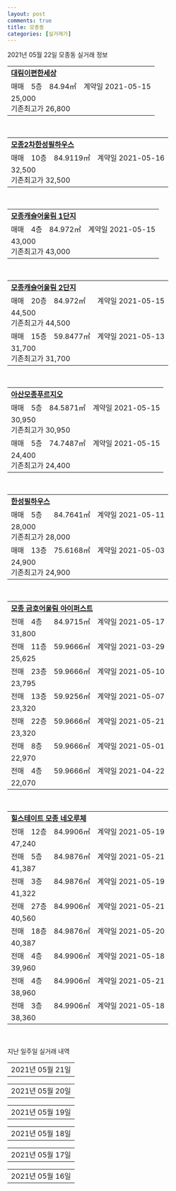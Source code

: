 ```yaml
---
layout: post
comments: true
title: 모종동
categories: [실거래가]
---
```


2021년 05월 22일 모종동 실거래 정보

<table>
  <tr>
    <td colspan="4" style="font-weight: bold;"><a href="https://search.naver.com/search.naver?query=대림이편한세상">대림이편한세상</a></td>
  </tr>
    
  <tr>
    <td>매매</td>
    <td>5층</td>
    <td>84.94㎡</td>
    <td>계약일 2021-05-15</td>
  </tr>
  <tr>
    <td colspan="4">25,000<br>기존최고가 26,800</td>
  </tr>
    
</table>
<br>
<table>
  <tr>
    <td colspan="4" style="font-weight: bold;"><a href="https://search.naver.com/search.naver?query=모종2차한성필하우스">모종2차한성필하우스</a></td>
  </tr>
    
  <tr>
    <td>매매</td>
    <td>10층</td>
    <td>84.9119㎡</td>
    <td>계약일 2021-05-16</td>
  </tr>
  <tr>
    <td colspan="4">32,500<br>기존최고가 32,500</td>
  </tr>
    
</table>
<br>
<table>
  <tr>
    <td colspan="4" style="font-weight: bold;"><a href="https://search.naver.com/search.naver?query=모종캐슬어울림 1단지">모종캐슬어울림 1단지</a></td>
  </tr>
    
  <tr>
    <td>매매</td>
    <td>4층</td>
    <td>84.972㎡</td>
    <td>계약일 2021-05-15</td>
  </tr>
  <tr>
    <td colspan="4">43,000<br>기존최고가 43,000</td>
  </tr>
    
</table>
<br>
<table>
  <tr>
    <td colspan="4" style="font-weight: bold;"><a href="https://search.naver.com/search.naver?query=모종캐슬어울림 2단지">모종캐슬어울림 2단지</a></td>
  </tr>
    
  <tr>
    <td>매매</td>
    <td>20층</td>
    <td>84.972㎡</td>
    <td>계약일 2021-05-15</td>
  </tr>
  <tr>
    <td colspan="4">44,500<br>기존최고가 44,500</td>
  </tr>
    
  <tr>
    <td>매매</td>
    <td>15층</td>
    <td>59.8477㎡</td>
    <td>계약일 2021-05-13</td>
  </tr>
  <tr>
    <td colspan="4">31,700<br>기존최고가 31,700</td>
  </tr>
    
</table>
<br>
<table>
  <tr>
    <td colspan="4" style="font-weight: bold;"><a href="https://search.naver.com/search.naver?query=아산모종푸르지오">아산모종푸르지오</a></td>
  </tr>
    
  <tr>
    <td>매매</td>
    <td>5층</td>
    <td>84.5871㎡</td>
    <td>계약일 2021-05-15</td>
  </tr>
  <tr>
    <td colspan="4">30,950<br>기존최고가 30,950</td>
  </tr>
    
  <tr>
    <td>매매</td>
    <td>5층</td>
    <td>74.7487㎡</td>
    <td>계약일 2021-05-15</td>
  </tr>
  <tr>
    <td colspan="4">24,400<br>기존최고가 24,400</td>
  </tr>
    
</table>
<br>
<table>
  <tr>
    <td colspan="4" style="font-weight: bold;"><a href="https://search.naver.com/search.naver?query=한성필하우스">한성필하우스</a></td>
  </tr>
    
  <tr>
    <td>매매</td>
    <td>5층</td>
    <td>84.7641㎡</td>
    <td>계약일 2021-05-11</td>
  </tr>
  <tr>
    <td colspan="4">28,000<br>기존최고가 28,000</td>
  </tr>
    
  <tr>
    <td>매매</td>
    <td>13층</td>
    <td>75.6168㎡</td>
    <td>계약일 2021-05-03</td>
  </tr>
  <tr>
    <td colspan="4">24,900<br>기존최고가 24,900</td>
  </tr>
    
</table>
<br>
<table>
  <tr>
    <td colspan="4" style="font-weight: bold;"><a href="https://search.naver.com/search.naver?query=모종 금호어울림 아이퍼스트">모종 금호어울림 아이퍼스트</a></td>
  </tr>
    
  <tr>
    <td>전매</td>
    <td>4층</td>
    <td>84.9715㎡</td>
    <td>계약일 2021-05-17</td>
  </tr>
  <tr>
    <td colspan="4">31,800</td>
  </tr>
    
  <tr>
    <td>전매</td>
    <td>11층</td>
    <td>59.9666㎡</td>
    <td>계약일 2021-03-29</td>
  </tr>
  <tr>
    <td colspan="4">25,625</td>
  </tr>
    
  <tr>
    <td>전매</td>
    <td>23층</td>
    <td>59.9666㎡</td>
    <td>계약일 2021-05-10</td>
  </tr>
  <tr>
    <td colspan="4">23,795</td>
  </tr>
    
  <tr>
    <td>전매</td>
    <td>13층</td>
    <td>59.9256㎡</td>
    <td>계약일 2021-05-07</td>
  </tr>
  <tr>
    <td colspan="4">23,320</td>
  </tr>
    
  <tr>
    <td>전매</td>
    <td>22층</td>
    <td>59.9666㎡</td>
    <td>계약일 2021-05-21</td>
  </tr>
  <tr>
    <td colspan="4">23,320</td>
  </tr>
    
  <tr>
    <td>전매</td>
    <td>8층</td>
    <td>59.9666㎡</td>
    <td>계약일 2021-05-01</td>
  </tr>
  <tr>
    <td colspan="4">22,970</td>
  </tr>
    
  <tr>
    <td>전매</td>
    <td>4층</td>
    <td>59.9666㎡</td>
    <td>계약일 2021-04-22</td>
  </tr>
  <tr>
    <td colspan="4">22,070</td>
  </tr>
    
</table>
<br>
<table>
  <tr>
    <td colspan="4" style="font-weight: bold;"><a href="https://search.naver.com/search.naver?query=힐스테이트 모종 네오루체">힐스테이트 모종 네오루체</a></td>
  </tr>
    
  <tr>
    <td>전매</td>
    <td>12층</td>
    <td>84.9906㎡</td>
    <td>계약일 2021-05-19</td>
  </tr>
  <tr>
    <td colspan="4">47,240</td>
  </tr>
    
  <tr>
    <td>전매</td>
    <td>5층</td>
    <td>84.9876㎡</td>
    <td>계약일 2021-05-21</td>
  </tr>
  <tr>
    <td colspan="4">41,387</td>
  </tr>
    
  <tr>
    <td>전매</td>
    <td>3층</td>
    <td>84.9876㎡</td>
    <td>계약일 2021-05-19</td>
  </tr>
  <tr>
    <td colspan="4">41,322</td>
  </tr>
    
  <tr>
    <td>전매</td>
    <td>27층</td>
    <td>84.9906㎡</td>
    <td>계약일 2021-05-21</td>
  </tr>
  <tr>
    <td colspan="4">40,560</td>
  </tr>
    
  <tr>
    <td>전매</td>
    <td>18층</td>
    <td>84.9876㎡</td>
    <td>계약일 2021-05-20</td>
  </tr>
  <tr>
    <td colspan="4">40,387</td>
  </tr>
    
  <tr>
    <td>전매</td>
    <td>4층</td>
    <td>84.9906㎡</td>
    <td>계약일 2021-05-18</td>
  </tr>
  <tr>
    <td colspan="4">39,960</td>
  </tr>
    
  <tr>
    <td>전매</td>
    <td>4층</td>
    <td>84.9906㎡</td>
    <td>계약일 2021-05-21</td>
  </tr>
  <tr>
    <td colspan="4">38,960</td>
  </tr>
    
  <tr>
    <td>전매</td>
    <td>3층</td>
    <td>84.9906㎡</td>
    <td>계약일 2021-05-18</td>
  </tr>
  <tr>
    <td colspan="4">38,360</td>
  </tr>
    
</table>
    
<div style="margin-top: 50px; margin-bottom: 13px">지난 일주일 실거래 내역</div>

  <table style="width: 100%; margin-bottom: 1px">
      <tr class="header">
        <td>2021년 05월 21일</td>
      </tr>
      <tr class="child" style="display: none">
        <td>
            
        <table>
          <tr>
            <td colspan="4" style="font-weight: bold;"><a href="https://search.naver.com/search.naver?query=라이프타운">라이프타운</a></td>
          </tr>

          <tr>
            <td>매매</td>
            <td>8층</td>
            <td>84.98㎡</td>
            <td>계약일 2021-05-12</td>
          </tr>
          <tr>
            <td colspan="4">12,600<br>기존최고가 12,600</td>
          </tr>
    
        </table>
        <table style="margin-top: 5px">
          <tr>
            <td colspan="4" style="font-weight: bold;"><a href="https://search.naver.com/search.naver?query=모종캐슬어울림 1단지">모종캐슬어울림 1단지</a></td>
          </tr>
    
          <tr>
            <td>매매</td>
            <td>8층</td>
            <td>84.9206㎡</td>
            <td>계약일 2021-05-20</td>
          </tr>
          <tr>
            <td colspan="4">41,000<br>기존최고가 41,000</td>
          </tr>
    
        </table>
        <table style="margin-top: 5px">
          <tr>
            <td colspan="4" style="font-weight: bold;"><a href="https://search.naver.com/search.naver?query=모종캐슬어울림 3단지">모종캐슬어울림 3단지</a></td>
          </tr>
    
          <tr>
            <td>매매</td>
            <td>15층</td>
            <td>84.9206㎡</td>
            <td>계약일 2021-05-01</td>
          </tr>
          <tr>
            <td colspan="4">49,000<br>기존최고가 49,000</td>
          </tr>
    
          <tr>
            <td>매매</td>
            <td>13층</td>
            <td>59.8477㎡</td>
            <td>계약일 2021-05-08</td>
          </tr>
          <tr>
            <td colspan="4">30,900<br>기존최고가 30,900</td>
          </tr>
    
          <tr>
            <td>매매</td>
            <td>23층</td>
            <td>59.8477㎡</td>
            <td>계약일 2021-05-17</td>
          </tr>
          <tr>
            <td colspan="4">30,200<br>기존최고가 30,200</td>
          </tr>
    
        </table>
        <table style="margin-top: 5px">
          <tr>
            <td colspan="4" style="font-weight: bold;"><a href="https://search.naver.com/search.naver?query=모종캐슬어울림 1단지">모종캐슬어울림 1단지</a></td>
          </tr>
    
          <tr>
            <td>전세</td>
            <td>8층</td>
            <td>84.9206㎡</td>
            <td>계약일 2021-05-20</td>
          </tr>
          <tr>
            <td colspan="4">37,000<br>기존최고가 None</td>
          </tr>
    
        </table>
        <table style="margin-top: 5px">
          <tr>
            <td colspan="4" style="font-weight: bold;"><a href="https://search.naver.com/search.naver?query=모종한성하우시스">모종한성하우시스</a></td>
          </tr>
    
          <tr>
            <td>월세</td>
            <td>9층</td>
            <td>36.1874㎡</td>
            <td>계약일 2021-04-03</td>
          </tr>
          <tr>
            <td colspan="4">40 (1,000)<br>기존최고가 8,700 (1,000)</td>
          </tr>
    
        </table>
        <table style="margin-top: 5px">
          <tr>
            <td colspan="4" style="font-weight: bold;"><a href="https://search.naver.com/search.naver?query=모종 금호어울림 아이퍼스트">모종 금호어울림 아이퍼스트</a></td>
          </tr>
    
          <tr>
            <td>전매</td>
            <td>13층</td>
            <td>84.9715㎡</td>
            <td>계약일 2021-05-12</td>
          </tr>
          <tr>
            <td colspan="4">33,450</td>
          </tr>
    
          <tr>
            <td>전매</td>
            <td>2층</td>
            <td>84.9715㎡</td>
            <td>계약일 2021-05-13</td>
          </tr>
          <tr>
            <td colspan="4">30,200</td>
          </tr>
    
          <tr>
            <td>전매</td>
            <td>23층</td>
            <td>59.9256㎡</td>
            <td>계약일 2021-05-18</td>
          </tr>
          <tr>
            <td colspan="4">24,392</td>
          </tr>
    
          <tr>
            <td>전매</td>
            <td>13층</td>
            <td>59.9666㎡</td>
            <td>계약일 2021-05-18</td>
          </tr>
          <tr>
            <td colspan="4">24,020</td>
          </tr>
    
          <tr>
            <td>전매</td>
            <td>9층</td>
            <td>59.9666㎡</td>
            <td>계약일 2021-05-05</td>
          </tr>
          <tr>
            <td colspan="4">23,370</td>
          </tr>
    
          <tr>
            <td>전매</td>
            <td>7층</td>
            <td>59.9666㎡</td>
            <td>계약일 2021-04-24</td>
          </tr>
          <tr>
            <td colspan="4">22,870</td>
          </tr>
    
          <tr>
            <td>전매</td>
            <td>5층</td>
            <td>59.9666㎡</td>
            <td>계약일 2021-04-30</td>
          </tr>
          <tr>
            <td colspan="4">22,670</td>
          </tr>
    
        </table>
        <table style="margin-top: 5px">
          <tr>
            <td colspan="4" style="font-weight: bold;"><a href="https://search.naver.com/search.naver?query=힐스테이트 모종 네오루체">힐스테이트 모종 네오루체</a></td>
          </tr>
    
          <tr>
            <td>전매</td>
            <td>9층</td>
            <td>99.9805㎡</td>
            <td>계약일 2021-05-19</td>
          </tr>
          <tr>
            <td colspan="4">48,707</td>
          </tr>
    
          <tr>
            <td>전매</td>
            <td>5층</td>
            <td>99.9805㎡</td>
            <td>계약일 2021-05-18</td>
          </tr>
          <tr>
            <td colspan="4">48,407</td>
          </tr>
    
          <tr>
            <td>전매</td>
            <td>21층</td>
            <td>84.9906㎡</td>
            <td>계약일 2021-05-18</td>
          </tr>
          <tr>
            <td colspan="4">45,830</td>
          </tr>
    
          <tr>
            <td>전매</td>
            <td>8층</td>
            <td>84.9906㎡</td>
            <td>계약일 2021-05-09</td>
          </tr>
          <tr>
            <td colspan="4">44,810</td>
          </tr>
    
          <tr>
            <td>전매</td>
            <td>12층</td>
            <td>84.9876㎡</td>
            <td>계약일 2021-05-18</td>
          </tr>
          <tr>
            <td colspan="4">41,387</td>
          </tr>
    
          <tr>
            <td>전매</td>
            <td>15층</td>
            <td>84.9906㎡</td>
            <td>계약일 2021-05-18</td>
          </tr>
          <tr>
            <td colspan="4">40,560</td>
          </tr>
    
          <tr>
            <td>전매</td>
            <td>14층</td>
            <td>84.9906㎡</td>
            <td>계약일 2021-05-18</td>
          </tr>
          <tr>
            <td colspan="4">40,560</td>
          </tr>
    
          <tr>
            <td>전매</td>
            <td>8층</td>
            <td>84.9876㎡</td>
            <td>계약일 2021-05-19</td>
          </tr>
          <tr>
            <td colspan="4">40,487</td>
          </tr>
    
          <tr>
            <td>전매</td>
            <td>11층</td>
            <td>84.9876㎡</td>
            <td>계약일 2021-05-18</td>
          </tr>
          <tr>
            <td colspan="4">40,387</td>
          </tr>
    
          <tr>
            <td>전매</td>
            <td>6층</td>
            <td>84.9906㎡</td>
            <td>계약일 2021-05-20</td>
          </tr>
          <tr>
            <td colspan="4">40,318</td>
          </tr>
    
          <tr>
            <td>전매</td>
            <td>10층</td>
            <td>84.9906㎡</td>
            <td>계약일 2021-05-18</td>
          </tr>
          <tr>
            <td colspan="4">38,560</td>
          </tr>
    
          <tr>
            <td>전매</td>
            <td>16층</td>
            <td>74.9863㎡</td>
            <td>계약일 2021-05-19</td>
          </tr>
          <tr>
            <td colspan="4">36,546</td>
          </tr>
    
          <tr>
            <td>전매</td>
            <td>9층</td>
            <td>74.9863㎡</td>
            <td>계약일 2021-05-18</td>
          </tr>
          <tr>
            <td colspan="4">36,349</td>
          </tr>
    
        </table>
    
        </td>
      </tr>
  </table>
    
  <table style="width: 100%; margin-bottom: 1px">
      <tr class="header">
        <td>2021년 05월 20일</td>
      </tr>
      <tr class="child" style="display: none">
        <td>
            
        <table>
          <tr>
            <td colspan="4" style="font-weight: bold;"><a href="https://search.naver.com/search.naver?query=실거래정보없음">실거래정보없음</a></td>
          </tr>

        </table>
    
        </td>
      </tr>
  </table>
    
  <table style="width: 100%; margin-bottom: 1px">
      <tr class="header">
        <td>2021년 05월 19일</td>
      </tr>
      <tr class="child" style="display: none">
        <td>
            
        <table>
          <tr>
            <td colspan="4" style="font-weight: bold;"><a href="https://search.naver.com/search.naver?query=모종캐슬어울림 2단지">모종캐슬어울림 2단지</a></td>
          </tr>

          <tr>
            <td>매매</td>
            <td>18층</td>
            <td>59.8477㎡</td>
            <td>계약일 2021-04-27</td>
          </tr>
          <tr>
            <td colspan="4">29,800<br>기존최고가 29,800</td>
          </tr>
    
        </table>
        <table style="margin-top: 5px">
          <tr>
            <td colspan="4" style="font-weight: bold;"><a href="https://search.naver.com/search.naver?query=한라동백">한라동백</a></td>
          </tr>
    
          <tr>
            <td>매매</td>
            <td>16층</td>
            <td>59.95㎡</td>
            <td>계약일 2021-05-01</td>
          </tr>
          <tr>
            <td colspan="4">14,400<br>기존최고가 14,400</td>
          </tr>
    
          <tr>
            <td>매매</td>
            <td>18층</td>
            <td>59.91㎡</td>
            <td>계약일 2021-04-29</td>
          </tr>
          <tr>
            <td colspan="4">13,000<br>기존최고가 13,000</td>
          </tr>
    
        </table>
        <table style="margin-top: 5px">
          <tr>
            <td colspan="4" style="font-weight: bold;"><a href="https://search.naver.com/search.naver?query=모종캐슬어울림 2단지">모종캐슬어울림 2단지</a></td>
          </tr>
    
          <tr>
            <td>전세</td>
            <td>16층</td>
            <td>59.8477㎡</td>
            <td>계약일 2021-04-29</td>
          </tr>
          <tr>
            <td colspan="4">26,000</td>
          </tr>
    
        </table>
        <table style="margin-top: 5px">
          <tr>
            <td colspan="4" style="font-weight: bold;"><a href="https://search.naver.com/search.naver?query=모종캐슬어울림 3단지">모종캐슬어울림 3단지</a></td>
          </tr>
    
          <tr>
            <td>전세</td>
            <td>23층</td>
            <td>59.8477㎡</td>
            <td>계약일 2021-05-17</td>
          </tr>
          <tr>
            <td colspan="4">26,000<br>기존최고가 None</td>
          </tr>
    
        </table>
        <table style="margin-top: 5px">
          <tr>
            <td colspan="4" style="font-weight: bold;"><a href="https://search.naver.com/search.naver?query=힐스테이트 모종 네오루체">힐스테이트 모종 네오루체</a></td>
          </tr>
    
          <tr>
            <td>전매</td>
            <td>26층</td>
            <td>99.9805㎡</td>
            <td>계약일 2021-05-18</td>
          </tr>
          <tr>
            <td colspan="4">50,707</td>
          </tr>
    
          <tr>
            <td>전매</td>
            <td>16층</td>
            <td>84.9906㎡</td>
            <td>계약일 2021-05-18</td>
          </tr>
          <tr>
            <td colspan="4">41,060</td>
          </tr>
    
        </table>
    
        </td>
      </tr>
  </table>
    
  <table style="width: 100%; margin-bottom: 1px">
      <tr class="header">
        <td>2021년 05월 18일</td>
      </tr>
      <tr class="child" style="display: none">
        <td>
            
        <table>
          <tr>
            <td colspan="4" style="font-weight: bold;"><a href="https://search.naver.com/search.naver?query=모종캐슬어울림 2단지">모종캐슬어울림 2단지</a></td>
          </tr>

          <tr>
            <td>매매</td>
            <td>19층</td>
            <td>59.8477㎡</td>
            <td>계약일 2021-05-15</td>
          </tr>
          <tr>
            <td colspan="4">30,500<br>기존최고가 30,500</td>
          </tr>
    
        </table>
        <table style="margin-top: 5px">
          <tr>
            <td colspan="4" style="font-weight: bold;"><a href="https://search.naver.com/search.naver?query=아산모종푸르지오">아산모종푸르지오</a></td>
          </tr>
    
          <tr>
            <td>매매</td>
            <td>19층</td>
            <td>84.5871㎡</td>
            <td>계약일 2021-05-16</td>
          </tr>
          <tr>
            <td colspan="4">30,300<br>기존최고가 30,300</td>
          </tr>
    
        </table>
        <table style="margin-top: 5px">
          <tr>
            <td colspan="4" style="font-weight: bold;"><a href="https://search.naver.com/search.naver?query=한라동백">한라동백</a></td>
          </tr>
    
          <tr>
            <td>매매</td>
            <td>8층</td>
            <td>59.91㎡</td>
            <td>계약일 2021-05-15</td>
          </tr>
          <tr>
            <td colspan="4">11,400<br>기존최고가 11,400</td>
          </tr>
    
        </table>
    
        </td>
      </tr>
  </table>
    
  <table style="width: 100%; margin-bottom: 1px">
      <tr class="header">
        <td>2021년 05월 17일</td>
      </tr>
      <tr class="child" style="display: none">
        <td>
            
        <table>
          <tr>
            <td colspan="4" style="font-weight: bold;"><a href="https://search.naver.com/search.naver?query=실거래정보없음">실거래정보없음</a></td>
          </tr>

        </table>
    
        </td>
      </tr>
  </table>
    
  <table style="width: 100%; margin-bottom: 1px">
      <tr class="header">
        <td>2021년 05월 16일</td>
      </tr>
      <tr class="child" style="display: none">
        <td>
            
        <table>
          <tr>
            <td colspan="4" style="font-weight: bold;"><a href="https://search.naver.com/search.naver?query=실거래정보없음">실거래정보없음</a></td>
          </tr>

        </table>
    
        </td>
      </tr>
  </table>
    


